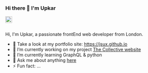 ### Hi there 👋 I'm Upkar 

<a href="https://twitter.com/satanizr">
  <img align="left" alt="Upkar Singh | Twitter" width="21px" src="https://raw.githubusercontent.com/anuraghazra/anuraghazra/master/assets/twitter.svg" />
</a>

<br/>
<br/>
<!--
**jsux/jsux** is a ✨ _special_ ✨ repository because its `README.md` (this file) appears on your GitHub profile.-->

Hi, I'm Upkar, a passionate frontEnd web developer from London.

- :100: Take a look at my portfolio site: https://jsux.github.io
- 🔭 I’m currently working on my project [The Collective website](https://github.com/collective-living/www-thecollective-com)
- 🌱 I’m currently learning GraphQL & python
- 💬 Ask me about anything [here](https://github.com/jsux/jsux/issues)
- ⚡ Fun fact: ...

